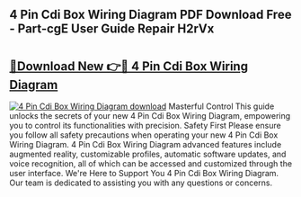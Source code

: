 ## 4 Pin Cdi Box Wiring Diagram PDF Download Free - Part-cgE User Guide Repair H2rVx

# <h2><a href="http://dfq3in2.blite.top/?on=4+Pin+Cdi+Box+Wiring+Diagram">🔗Download New 👉🔴 4 Pin Cdi Box Wiring Diagram</a></h2>

[![4 Pin Cdi Box Wiring Diagram download](https://i.imgur.com/lujVjoI.png)](http://dfq3in2.blite.top/?on=4+Pin+Cdi+Box+Wiring+Diagram)
Masterful Control This guide unlocks the secrets of your new 4 Pin Cdi Box Wiring Diagram, empowering you to control its functionalities with precision. Safety First Please ensure you follow all safety precautions when operating your new 4 Pin Cdi Box Wiring Diagram. 4 Pin Cdi Box Wiring Diagram advanced features include augmented reality, customizable profiles, automatic software updates, and voice recognition, all of which can be accessed and customized through the user interface. We're Here to Support You 4 Pin Cdi Box Wiring Diagram. Our team is dedicated to assisting you with any questions or concerns.
